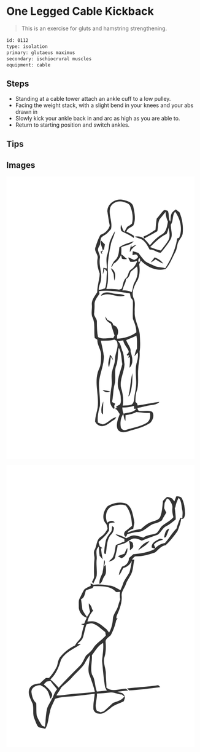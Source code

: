 # One Legged Cable Kickback

> This is an exercise for gluts and hamstring strengthening.

``` 
id: 0112 
type: isolation 
primary: glutaeus maximus 
secondary: ischiocrural muscles 
equipment: cable 
``` 


## Steps


 - Standing at a cable tower attach an ankle cuff to a low pulley.
 - Facing the weight stack, with a slight bend in your knees and your abs drawn in
 - Slowly kick your ankle back in and arc as high as you are able to.
 - Return to starting position and switch ankles.

## Tips



## Images

![](./../svg/0112-relaxation.svg "")

![](./../svg/0112-tension.svg "")

